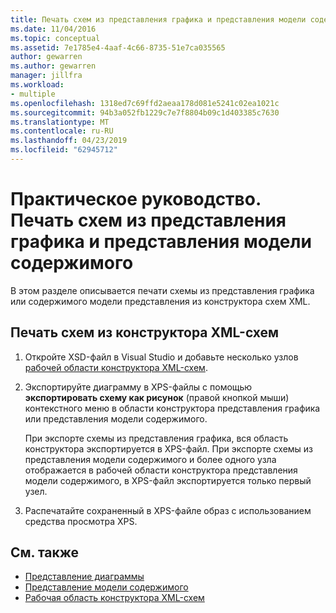 ```yaml
---
title: Печать схем из представления графика и представления модели содержимого конструктора схемы XML
ms.date: 11/04/2016
ms.topic: conceptual
ms.assetid: 7e1785e4-4aaf-4c66-8735-51e7ca035565
author: gewarren
ms.author: gewarren
manager: jillfra
ms.workload:
- multiple
ms.openlocfilehash: 1318ed7c69ffd2aeaa178d081e5241c02ea1021c
ms.sourcegitcommit: 94b3a052fb1229c7e7f8804b09c1d403385c7630
ms.translationtype: MT
ms.contentlocale: ru-RU
ms.lasthandoff: 04/23/2019
ms.locfileid: "62945712"
---
```

# <a name="how-to-print-diagrams-from-the-graph-view-and-the-content-model-view"></a>Практическое руководство. Печать схем из представления графика и представления модели содержимого

В этом разделе описывается печати схемы из представления графика или содержимого модели представления из конструктора схем XML.

## <a name="to-print-diagrams-from-the-xml-schema-designer"></a>Печать схем из конструктора XML-схем

1. Откройте XSD-файл в Visual Studio и добавьте несколько узлов [рабочей области конструктора XML-схем](../xml-tools/xml-schema-designer-workspace.md).

2. Экспортируйте диаграмму в XPS-файлы с помощью **экспортировать схему как рисунок** (правой кнопкой мыши) контекстного меню в области конструктора представления графика или представления модели содержимого.

     При экспорте схемы из представления графика, вся область конструктора экспортируется в XPS-файл. При экспорте схемы из представления модели содержимого и более одного узла отображается в рабочей области конструктора представления модели содержимого, в XPS-файл экспортируется только первый узел.

3. Распечатайте сохраненный в XPS-файле образ с использованием средства просмотра XPS.

## <a name="see-also"></a>См. также

- [Представление диаграммы](../xml-tools/graph-view.md)
- [Представление модели содержимого](../xml-tools/content-model-view.md)
- [Рабочая область конструктора XML-схем](../xml-tools/xml-schema-designer-workspace.md)